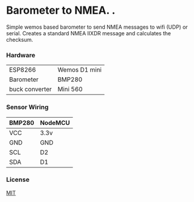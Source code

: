 
# Barometer to NMEA. . 

Simple wemos based barometer to send NMEA messages to wifi (UDP) or serial.
Creates a standard NMEA IIXDR message and calculates the checksum.



### Hardware

|            | |
| ----------------- | -----------------|
| ESP8266 | Wemos D1 mini | 
| Barometer | BMP280 |
| buck converter | Mini 560 |

### Sensor Wiring

| BMP280 | NodeMCU |
| ------ | ------ |
| VCC | 3.3v |
| GND | GND |
| SCL | D2 |
| SDA | D1|


### License

[MIT](https://choosealicense.com/licenses/mit/)

